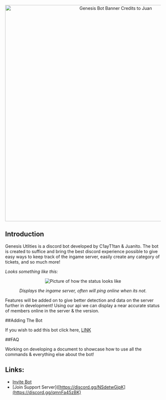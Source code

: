 <p align="center">
  <img src="https://cdn.discordapp.com/attachments/997735117445419118/1001728301569679411/Untitled178_20220727005032.png" alt="Genesis Bot Banner Credits to Juan" width="700"/>
</p>

## Introduction
Genesis Utlities is a discord bot developed by C1ayT1tan & Juanito. The bot is created to suffice and bring the best discord experience possible to give easy ways to keep track of the ingame server, easily create any category of tickets, and so much more!

*Looks something like this:*
<p align="center">
  <img src="https://cdn.discordapp.com/attachments/996156218282356777/1001722495746977922/status.jpg" alt="Picture of how the status looks like"/>
</p>

<p align="center">
  <i>Displays the ingame server, often will ping online when its not.</i>
</p>

Features will be added on to give better detection and data on the server further in development! Using our api we can display a near accurate status of members online in the server & the version.

##Adding The Bot

If you wish to add this bot click here, [LINK](https://discord.com/api/oauth2/authorize?client_id=995918163139113001&permissions=8&scope=bot%20applications.commands)

##FAQ

Working on developing a document to showcase how to use all the commands & everything else about the bot!

## Links:

* [Invite Bot](https://discord.com/api/oauth2/authorize?client_id=995918163139113001&permissions=8&scope=bot%20applications.commands)
* [Join Support Server]([https://discord.gg/NSdetwGjpK](https://discord.gg/qmnFa45zBK)
